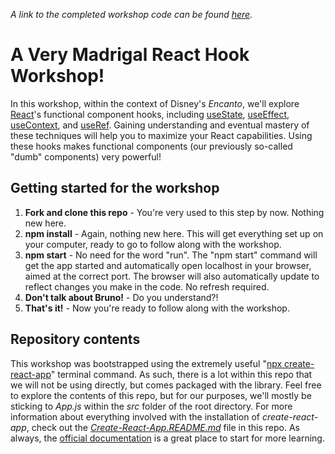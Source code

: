 *A link to the completed workshop code can be found [here](https://github.com/7thPorter/react-hook-workshop-final).*
# A Very Madrigal React Hook Workshop!

In this workshop, within the context of Disney's *Encanto*, we'll explore [React](https://reactjs.org/)'s functional component hooks, including [useState](https://reactjs.org/docs/hooks-state.html), [useEffect](https://reactjs.org/docs/hooks-effect.html), [useContext](https://reactjs.org/docs/hooks-reference.html#usecontext), and [useRef](https://reactjs.org/docs/hooks-reference.html#useref). Gaining understanding and eventual mastery of these techniques will help you to maximize your React capabilities. Using these hooks makes functional components (our previously so-called "dumb" components) very powerful!

## Getting started for the workshop

1. **Fork and clone this repo** - You're very used to this step by now. Nothing new here.
3. **npm install** - Again, nothing new here. This will get everything set up on your computer, ready to go to follow along with the workshop.
4. **npm start** - No need for the word "run". The "npm start" command will get the app started and automatically open localhost in your browser, aimed at the correct port. The browser will also automatically update to reflect changes you make in the code. No refresh required.
5. **Don't talk about Bruno!** - Do you understand?!
6. **That's it!** - Now you're ready to follow along with the workshop.

## Repository contents

This workshop was bootstrapped using the extremely useful "[npx create-react-app](https://reactjs.org/docs/create-a-new-react-app.html#create-react-app)" terminal command. As such, there is a lot within this repo that we will not be using directly, but comes packaged with the library. Feel free to explore the contents of this repo, but for our purposes, we'll mostly be sticking to *App.js* within the *src* folder of the root directory. For more information about everything involved with the installation of *create-react-app*, check out the *[Create-React-App.README.md](https://github.com/7thPorter/react-hook-workshop/blob/main/Create-React-App.README.md)* file in this repo. As always, the [official documentation](https://github.com/facebook/create-react-app) is a great place to start for more learning.
